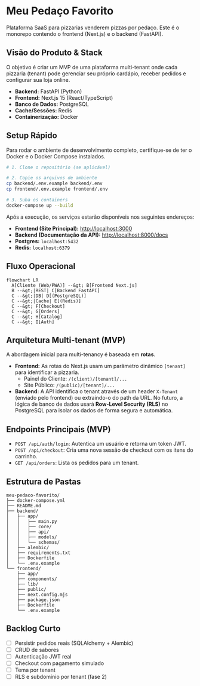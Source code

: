 # Meu Pedaço Favorito

Plataforma SaaS para pizzarias venderem pizzas por pedaço. Este é o monorepo contendo o frontend (Next.js) e o backend (FastAPI).

## Visão do Produto & Stack

O objetivo é criar um MVP de uma plataforma multi-tenant onde cada pizzaria (tenant) pode gerenciar seu próprio cardápio, receber pedidos e configurar sua loja online.

- **Backend:** FastAPI (Python)
- **Frontend:** Next.js 15 (React/TypeScript)
- **Banco de Dados:** PostgreSQL
- **Cache/Sessões:** Redis
- **Containerização:** Docker

## Setup Rápido

Para rodar o ambiente de desenvolvimento completo, certifique-se de ter o Docker e o Docker Compose instalados.

```bash
# 1. Clone o repositório (se aplicável)

# 2. Copie os arquivos de ambiente
cp backend/.env.example backend/.env
cp frontend/.env.example frontend/.env

# 3. Suba os containers
docker-compose up --build
```

Após a execução, os serviços estarão disponíveis nos seguintes endereços:

- **Frontend (Site Principal):** [http://localhost:3000](http://localhost:3000)
- **Backend (Documentação da API):** [http://localhost:8000/docs](http://localhost:8000/docs)
- **Postgres:** `localhost:5432`
- **Redis:** `localhost:6379`

## Fluxo Operacional

```mermaid
flowchart LR
  A[Cliente (Web/PWA)] --&gt; B[Frontend Next.js]
  B --&gt;|REST| C[Backend FastAPI]
  C --&gt;|DB| D[(PostgreSQL)]
  C --&gt;|Cache| E[(Redis)]
  C --&gt; F[Checkout]
  C --&gt; G[Orders]
  C --&gt; H[Catalog]
  C --&gt; I[Auth]
```

## Arquitetura Multi-tenant (MVP)

A abordagem inicial para multi-tenancy é baseada em **rotas**.

- **Frontend:** As rotas do Next.js usam um parâmetro dinâmico `[tenant]` para identificar a pizzaria.
  - Painel do Cliente: `/(client)/[tenant]/...`
  - Site Público: `/(public)/[tenant]/...`
- **Backend:** A API identifica o tenant através de um header `X-Tenant` (enviado pelo frontend) ou extraindo-o do path da URL. No futuro, a lógica de banco de dados usará **Row-Level Security (RLS)** no PostgreSQL para isolar os dados de forma segura e automática.

## Endpoints Principais (MVP)

- `POST /api/auth/login`: Autentica um usuário e retorna um token JWT.
- `POST /api/checkout`: Cria uma nova sessão de checkout com os itens do carrinho.
- `GET /api/orders`: Lista os pedidos para um tenant.

## Estrutura de Pastas

```
meu-pedaco-favorito/
├── docker-compose.yml
├── README.md
├── backend/
│   ├── app/
│   │   ├── main.py
│   │   ├── core/
│   │   ├── api/
│   │   ├── models/
│   │   └── schemas/
│   ├── alembic/
│   ├── requirements.txt
│   ├── Dockerfile
│   └── .env.example
└── frontend/
    ├── app/
    ├── components/
    ├── lib/
    ├── public/
    ├── next.config.mjs
    ├── package.json
    ├── Dockerfile
    └── .env.example
```

## Backlog Curto

- [ ] Persistir pedidos reais (SQLAlchemy + Alembic)
- [ ] CRUD de sabores
- [ ] Autenticação JWT real
- [ ] Checkout com pagamento simulado
- [ ] Tema por tenant
- [ ] RLS e subdomínio por tenant (fase 2)
